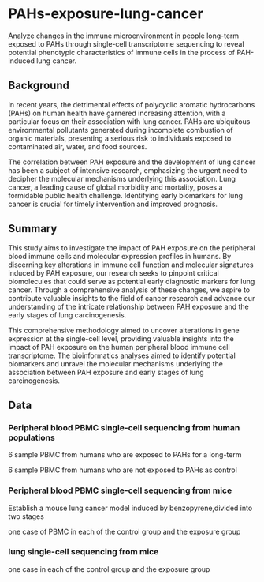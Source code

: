 # PAHs-exposure-lung-cancer
Analyze changes in the immune microenvironment in people long-term exposed to PAHs through single-cell transcriptome sequencing to reveal potential phenotypic characteristics of immune cells in the process of PAH-induced lung cancer.


## Background


In recent years, the detrimental effects of polycyclic aromatic hydrocarbons (PAHs) on human health have garnered increasing attention, with a particular focus on their association with lung cancer. PAHs are ubiquitous environmental pollutants generated during incomplete combustion of organic materials, presenting a serious risk to individuals exposed to contaminated air, water, and food sources.

The correlation between PAH exposure and the development of lung cancer has been a subject of intensive research, emphasizing the urgent need to decipher the molecular mechanisms underlying this association. Lung cancer, a leading cause of global morbidity and mortality, poses a formidable public health challenge. Identifying early biomarkers for lung cancer is crucial for timely intervention and improved prognosis.


## Summary


This study aims to investigate the impact of PAH exposure on the peripheral blood immune cells and molecular expression profiles in humans. By discerning key alterations in immune cell function and molecular signatures induced by PAH exposure, our research seeks to pinpoint critical biomolecules that could serve as potential early diagnostic markers for lung cancer. Through a comprehensive analysis of these changes, we aspire to contribute valuable insights to the field of cancer research and advance our understanding of the intricate relationship between PAH exposure and the early stages of lung carcinogenesis.

This comprehensive methodology aimed to uncover alterations in gene expression at the single-cell level, providing valuable insights into the impact of PAH exposure on the human peripheral blood immune cell transcriptome. The bioinformatics analyses aimed to identify potential biomarkers and unravel the molecular mechanisms underlying the association between PAH exposure and early stages of lung carcinogenesis.



## Data


### Peripheral blood PBMC single-cell sequencing from human populations

6 sample PBMC from humans who are exposed to PAHs for a long-term

6 sample PBMC from humans who are not exposed to PAHs as control


### Peripheral blood PBMC single-cell sequencing from mice

Establish a mouse lung cancer model induced by benzopyrene,divided into two stages 

one case of PBMC in each of the control group and the exposure group


### lung single-cell sequencing from mice

one case in each of the control group and the exposure group
